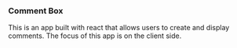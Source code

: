 ### Comment Box
This is an app built with react that allows users to create and display comments. The focus of this app is on the client side.